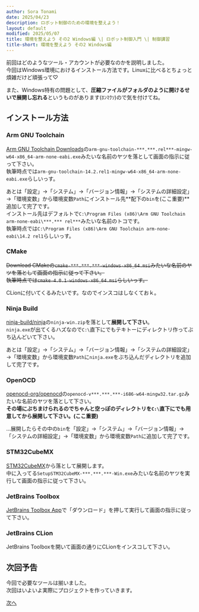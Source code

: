 ```yaml
---
author: Sora Tonami
date: 2025/04/23
description: ロボット制御のための環境を整えよう！
layout: default
modified: 2025/05/07
title: 環境を整えよう その2 Windows編 \| ロボット制御入門 \| 制御講習
title-short: 環境を整えよう その2 Windows編
---
```


前回はどのようなツール・アカウントが必要なのかを説明しました。\
今回はWindows環境におけるインストール方法です。Linuxに比べるとちょっと煩雑だけど頑張って♡

また、Windows特有の問題として、**圧縮ファイルがフォルダのように開けるせいで展開し忘れる**というものがあります(ﾎﾝﾏｸｿ)ので気を付けてね。

## インストール方法

### Arm GNU Toolchain

[Arm GNU Toolchain Downloads]の`arm-gnu-toolchain-***.***.rel***-mingw-w64-x86_64-arm-none-eabi.exe`みたいな名前のヤツを落として画面の指示に従って下さい。\
執筆時点では`arm-gnu-toolchain-14.2.rel1-mingw-w64-x86_64-arm-none-eabi.exe`らしいっす。

あとは「設定」→「システム」→「バージョン情報」→「システムの詳細設定」→「環境変数」から環境変数`Path`にインストール先\*\*配下の`bin`を(ここ重要)\*\*追加して完了です。\
インストール先はデフォルトで`C:\Program Files (x86)\Arm GNU Toolchain arm-none-eabi\***.*** rel***`みたいな名前のトコです。\
執筆時点では`C:\Program Files (x86)\Arm GNU Toolchain arm-none-eabi\14.2 rel1`らしいっす。

### CMake

~~Download
CMakeの`cmake-***.***.***-windows-x86_64.msi`みたいな名前のヤツを落として画面の指示に従って下さい。~~\
~~執筆時点では`cmake-4.0.1-windows-x86_64.msi`らしいっす。~~

CLionに付いてくるみたいです。なのでインスコはしなくておｋ。

### Ninja Build

[ninja-build/ninja]の`ninja-win.zip`を落として**展開して下さい**。\
`ninja.exe`が出てくるハズなので`C:\`直下にでもテキトーにディレクトリ作ってぶち込んどいて下さい。

あとは「設定」→「システム」→「バージョン情報」→「システムの詳細設定」→「環境変数」から環境変数`Path`に`ninja.exe`をぶち込んだディレクトリを追加して完了です。

### OpenOCD

[openocd-org/openocd]の`openocd-v***.***.***-i686-w64-mingw32.tar.gz`みたいな名前のヤツを落として下さい。\
**その場にぶちまけられるのでちゃんと空っぽのディレクトリを`C:\`直下にでも用意してから展開して下さい。(ここ重要)**

...展開したらその中の`bin`を「設定」→「システム」→「バージョン情報」→「システムの詳細設定」→「環境変数」から環境変数`Path`に追加して完了です。

### STM32CubeMX

[STM32CubeMX]から落として展開します。\
中に入ってる`SetupSTM32CubeMX-***.***.***-Win.exe`みたいな名前のヤツを実行して画面の指示に従って下さい。

### JetBrains Toolbox

[JetBrains Toolbox App]で「ダウンロード」を押して実行して画面の指示に従って下さい。

### JetBrains CLion

JetBrains Toolboxを開いて画面の通りにCLionをインスコして下さい。

## 次回予告

今回で必要なツールは揃いました。\
次回はいよいよ実際にプロジェクトを作っていきます。

[次へ](3)

[arm gnu toolchain downloads]: https://developer.arm.com/downloads/-/arm-gnu-toolchain-downloads
[jetbrains toolbox app]: https://www.jetbrains.com/ja-jp/toolbox-app/
[ninja-build/ninja]: https://github.com/ninja-build/ninja/releases/latest
[openocd-org/openocd]: https://github.com/openocd-org/openocd/releases/latest
[stm32cubemx]: https://www.st.com/ja/development-tools/stm32cubemx.html
